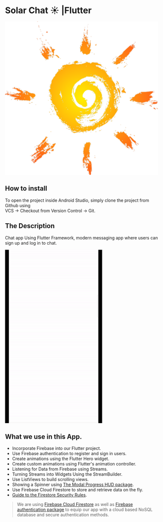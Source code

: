 # Solar Chat ☀️ |Flutter

![Finished App](https://github.com/SherifR2ft/Images/blob/master/Images/SolarChat-icon.png)

## How to install
To open the project inside Android Studio, simply clone the project from Github using  
VCS → Checkout from Version Control → Git.

## The Description

Chat app Using Flutter Framework,
modern messaging app where users can sign up and log in to chat.


![Finished App](https://github.com/SherifR2ft/Images/blob/master/Images/SolarChat-flutter-demo.gif)

## What we use in this App.

- Incorporate Firebase into our Flutter project.
- Use Firebase authentication to register and sign in users.
- Create animations using the Flutter Hero widget.
- Create custom animations using Flutter's animation controller.
- Listening for Data from Firebase using Streams.
- Turning Streams into Widgets Using the StreamBuilder.
- Use ListViews to build scrolling views.
- Showing a Spinner using [The Modal Progress HUD package](https://pub.dev/packages/modal_progress_hud).
- Use Firebase Cloud Firestore to store and retrieve data on the fly.
- [Guide to the Firestore Security Rules](https://firebase.google.com/docs/firestore/security/get-started).

> We are using [Firebase Cloud Firestore](https://pub.dev/packages/cloud_firestore) as well as [Firebase authentication package](https://pub.dev/packages/firebase_auth) 
  to equip our app with a cloud based NoSQL database and secure authentication methods.
